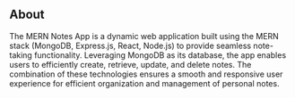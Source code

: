 ## About

The MERN Notes App is a dynamic web application built using the MERN stack (MongoDB, Express.js, React, Node.js) to provide seamless note-taking functionality. Leveraging MongoDB as its database, the app enables users to efficiently create, retrieve, update, and delete notes. The combination of these technologies ensures a smooth and responsive user experience for efficient organization and management of personal notes.








